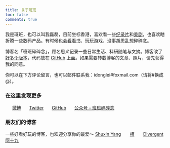 ```yaml
---
title: 关于班班
toc: false
comments: true
---
```

我是班班，也可以叫我磊磊，目前坐标香港，喜欢看一些[纪录片](/posts/546f324b/)和[美剧](/posts/f90d4bca)，也喜欢瞎折腾一些数码产品。有时候也会[看看书](/books/)、玩玩游戏，没事胡思乱想碎碎念。

博客名「班班碎碎念」，顾名思义记录一些日常生活、科研随笔与文摘。博客改了[好多个版本](/posts/82ef8c2e/)，代码放在 [GitHub](https://github.com/lei2rock/blog) 上面。如果需要转载博客的文章、照片，请先获得我的同意。

你可以在下方评论留言，也可以邮件联系我：idonglei#foxmail.com（请将#换成@）。

### 在这里发现更多
　<i class="fa fa-fw fa-weibo"></i>&nbsp;&nbsp;[微博](https://weibo.com/7216640993 "@lei2rock")
　<i class="fa fa-fw fa-twitter"></i>&nbsp;&nbsp;[Twitter](https://twitter.com/lei2rock "@lei2rock")
　<i class="fa fa-fw fa-github"></i>&nbsp;&nbsp;[GitHub](https://github.com/lei2rock "@lei2rock")
　<i class="fa fa-fw fa-weixin"></i>&nbsp;&nbsp;<a data-fancybox="gallery" href="/cloud/img/wechat_channel.jpg" title="@班班碎碎念">公众号 - 班班碎碎念</a>

### 朋友们的博客
一些好看好玩的博客，也欢迎分享你的最爱～
[Shuxin Yang](http://shuxinyang.com)　　[槽](https://miyehn.me/blog)　　[Divergent](http://dannii.cc)　　[阿十九](https://blog.ashijiu.com)
